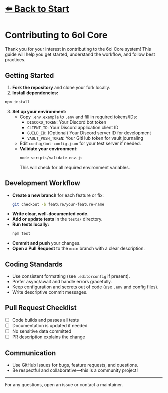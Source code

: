 # [⬅️ Back to Start](./README.md)
# Contributing to 6ol Core

Thank you for your interest in contributing to the 6ol Core system! This guide will help you get started, understand the workflow, and follow best practices.


## Getting Started

1. **Fork the repository** and clone your fork locally.
2. **Install dependencies:**
  ```bash
  npm install
  ```
3. **Set up your environment:**
   - Copy `.env.example` to `.env` and fill in required tokens/IDs:
     - `DISCORD_TOKEN`: Your Discord bot token
     - `CLIENT_ID`: Your Discord application client ID
     - `GUILD_ID`: (Optional) Your Discord server ID for development
     - `VAULT_PUSH_TOKEN`: Your GitHub token for vault journaling
   - Edit `config/bot-config.json` for your test server if needed.
   - **Validate your environment:**
     ```bash
     node scripts/validate-env.js
     ```
     This will check for all required environment variables.

## Development Workflow

- **Create a new branch** for each feature or fix:
  ```bash
  git checkout -b feature/your-feature-name
  ```
- **Write clear, well-documented code.**
- **Add or update tests** in the `tests/` directory.
- **Run tests locally:**
  ```bash
  npm test
  ```
- **Commit and push** your changes.
- **Open a Pull Request** to the `main` branch with a clear description.

## Coding Standards

- Use consistent formatting (see `.editorconfig` if present).
- Prefer async/await and handle errors gracefully.
- Keep configuration and secrets out of code (use `.env` and config files).
- Write descriptive commit messages.

## Pull Request Checklist

- [ ] Code builds and passes all tests
- [ ] Documentation is updated if needed
- [ ] No sensitive data committed
- [ ] PR description explains the change

## Communication

- Use GitHub Issues for bugs, feature requests, and questions.
- Be respectful and collaborative—this is a community project!

---

For any questions, open an issue or contact a maintainer.
